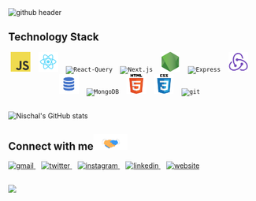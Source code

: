 <img src="https://i.imgur.com/qW1kwSI.gif" alt="github header" />

## Technology Stack

<div align="center">
<code><img height="40" src="https://raw.githubusercontent.com/github/explore/80688e429a7d4ef2fca1e82350fe8e3517d3494d/topics/javascript/javascript.png" alt="Javascript"></code> &nbsp;&nbsp;
<code><img height="40" src="https://raw.githubusercontent.com/github/explore/80688e429a7d4ef2fca1e82350fe8e3517d3494d/topics/react/react.png" alt="React and React Native"></code> &nbsp;&nbsp;
<code><img height="40" src="https://react-query.tanstack.com/_next/static/images/emblem-light-628080660fddb35787ff6c77e97ca43e.svg" alt="React-Query"></code> &nbsp;&nbsp;
<code><img height="40" src="https://upload.wikimedia.org/wikipedia/commons/thumb/8/8e/Nextjs-logo.svg/800px-Nextjs-logo.svg.png" alt="Next.js"></code> &nbsp;&nbsp;
<code><img height="40" src="https://raw.githubusercontent.com/github/explore/80688e429a7d4ef2fca1e82350fe8e3517d3494d/topics/nodejs/nodejs.png" alt="Node.js"></code> &nbsp;&nbsp;
<code><img height="40" src="https://avatars1.githubusercontent.com/u/5658226?s=200&v=4" alt="Express"></code> &nbsp;&nbsp;
<code><img height="40" src="https://raw.githubusercontent.com/github/explore/80688e429a7d4ef2fca1e82350fe8e3517d3494d/topics/redux/redux.png" alt="Redux"></code> &nbsp;&nbsp;
<code><img height="40" src="https://raw.githubusercontent.com/github/explore/80688e429a7d4ef2fca1e82350fe8e3517d3494d/topics/sql/sql.png" alt="MySQL"></code> &nbsp;&nbsp;
<code><img height="40" src="https://avatars1.githubusercontent.com/u/45120?s=200&v=4" alt="MongoDB"></code> &nbsp;&nbsp;
<code><img height="40" src="https://raw.githubusercontent.com/github/explore/80688e429a7d4ef2fca1e82350fe8e3517d3494d/topics/html/html.png" alt="HTML"></code> &nbsp;&nbsp;
<code><img height="40" src="https://raw.githubusercontent.com/github/explore/80688e429a7d4ef2fca1e82350fe8e3517d3494d/topics/css/css.png" alt="CSS"></code> &nbsp;&nbsp;
<code><img height="30" src="https://git-scm.com/images/logo@2x.png" alt="git"></code> &nbsp;&nbsp;
</div>
</br>

![Nischal's GitHub stats](https://github-readme-stats.vercel.app/api?username=nischaldutt&theme=vue&show_icons=true)
</br>

## Connect with me<img src="https://github.com/SatYu26/SatYu26/blob/master/Assets/Handshake.gif" height="32px">

<div>
  <a href="https://mail.google.com/mail/u/0/?fs=1&tf=cm&to=nischaldutt01@gmail.com">
    <img alt="gmail" width="34px" src="https://upload.wikimedia.org/wikipedia/commons/7/7e/Gmail_icon_%282020%29.svg" />
  </a> &nbsp;&nbsp;
  <a href="https://twitter.com/nischal_dutt">
    <img alt="twitter" width="34px" src="https://upload.wikimedia.org/wikipedia/commons/thumb/4/4f/Twitter-logo.svg/200px-Twitter-logo.svg.png" />
  </a> &nbsp;&nbsp;
  <a href="https://www.instagram.com/nischal_dutt">
    <img alt="instagram" width="30px" src="https://upload.wikimedia.org/wikipedia/commons/9/96/Instagram.svg" />
  </a> &nbsp;&nbsp;
  <a href="https://www.linkedin.com/in/nischal-dutt">
    <img alt="linkedin" width="30px" src="https://avatars.githubusercontent.com/u/357098?s=200&v=4" />
  </a> &nbsp;&nbsp;
  <a href="https://nischaldutt.netlify.app/">
    <img alt="website" width="30px" src="https://i.imgur.com/Bk9wcrn.png" />
  </a>
</div>

</br>

![](https://komarev.com/ghpvc/?username=nischaldutt&color=brightgreen)
